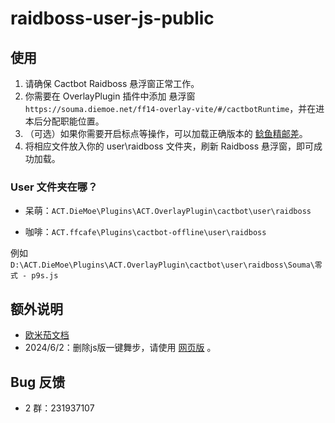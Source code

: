 # raidboss-user-js-public

## 使用

1. 请确保 Cactbot Raidboss 悬浮窗正常工作。
1. 你需要在 OverlayPlugin 插件中添加 悬浮窗 `https://souma.diemoe.net/ff14-overlay-vite/#/cactbotRuntime`，并在进本后分配职能位置。
1. （可选）如果你需要开启标点等操作，可以加载正确版本的 [鲶鱼精邮差](https://github.com/Natsukage/PostNamazu/releases)。
1. 将相应文件放入你的 user\raidboss 文件夹，刷新 Raidboss 悬浮窗，即可成功加载。

### User 文件夹在哪？

- 呆萌：`ACT.DieMoe\Plugins\ACT.OverlayPlugin\cactbot\user\raidboss`

- 咖啡：`ACT.ffcafe\Plugins\cactbot-offline\user\raidboss`

例如 `D:\ACT.DieMoe\Plugins\ACT.OverlayPlugin\cactbot\user\raidboss\Souma\零式 - p9s.js`

## 额外说明

- [欧米茄文档](https://docs.qq.com/doc/DTXZHb1lXcUZ4eXBh)
- 2024/6/2：删除js版一键舞步，请使用 [网页版](https://souma.diemoe.net/ff14-overlay-vue/#/okDncDance) 。

## Bug 反馈

- 2 群：231937107
